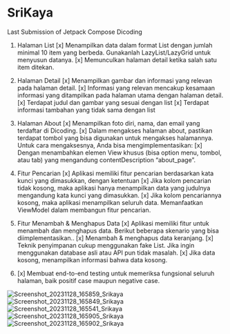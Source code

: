 # SriKaya
 Last Submission of Jetpack Compose Dicoding

1. Halaman List
[x] Menampilkan data dalam format List dengan jumlah minimal 10 item yang berbeda. Gunakanlah LazyList/LazyGrid untuk menyusun datanya.
[x] Memunculkan halaman detail ketika salah satu item ditekan.

2. Halaman Detail
[x] Menampilkan gambar dan informasi yang relevan pada halaman detail.
[x] Informasi yang relevan mencakup kesamaan informasi yang ditampilkan pada halaman utama dengan halaman detail.
[x] Terdapat judul dan gambar yang sesuai dengan list
[x] Terdapat informasi tambahan yang tidak sama dengan list

3. Halaman About
[x] Menampilkan foto diri, nama, dan email yang terdaftar di Dicoding.
[x] Dalam mengakses halaman about, pastikan terdapat tombol yang bisa digunakan untuk mengakses halamannya. Untuk cara mengaksesnya, Anda bisa mengimplementasikan:
    [x] Dengan menambahkan elemen View khusus (bisa option menu, tombol, atau tab) yang mengandung contentDescription “about_page”.

4. Fitur Pencarian
[x] Aplikasi memiliki fitur pencarian berdasarkan kata kunci yang dimasukkan, dengan ketentuan
   [x] Jika kolom pencarian tidak kosong, maka aplikasi hanya menampilkan data yang judulnya mengandung kata kunci yang dimasukkan.
   [x] Jika kolom pencariannya kosong, maka aplikasi menampilkan seluruh data.
   Memanfaatkan ViewModel dalam membangun fitur pencarian.

5. Fitur Menambah & Menghapus Data
[x] Aplikasi memiliki fitur untuk menambah dan menghapus data. Berikut beberapa skenario yang bisa diimplementasikan.. 
    [x] Menambah & menghapus data keranjang. 
[x] Teknik penyimpanan cukup menggunakan fake List. Jika ingin menggunakan database asli atau API pun tidak masalah.
[x] Jika data kosong, menampilkan informasi bahwa data kosong.

6. [x] Membuat end-to-end testing untuk memeriksa fungsional seluruh halaman, baik positif case maupun negative case.

![Screenshot_20231128_165859_Srikaya](https://github.com/heavenvalentine/SrikayaJewerlyApp/assets/121389422/f84beccf-0317-40a9-b38e-7e38ca885ddf)
![Screenshot_20231128_165849_Srikaya](https://github.com/heavenvalentine/SrikayaJewerlyApp/assets/121389422/ba92d478-f866-4859-abb6-b890b3d69566)
![Screenshot_20231128_165541_Srikaya](https://github.com/heavenvalentine/SrikayaJewerlyApp/assets/121389422/f713a3ca-3868-42cd-b071-0620a046f62f)
![Screenshot_20231128_165905_Srikaya](https://github.com/heavenvalentine/SrikayaJewerlyApp/assets/121389422/f6fad6f2-91e8-4d2b-a486-5c39cbb91dc1)
![Screenshot_20231128_165902_Srikaya](https://github.com/heavenvalentine/SrikayaJewerlyApp/assets/121389422/e317f6f9-6734-481f-8bee-363e867ca72c)


